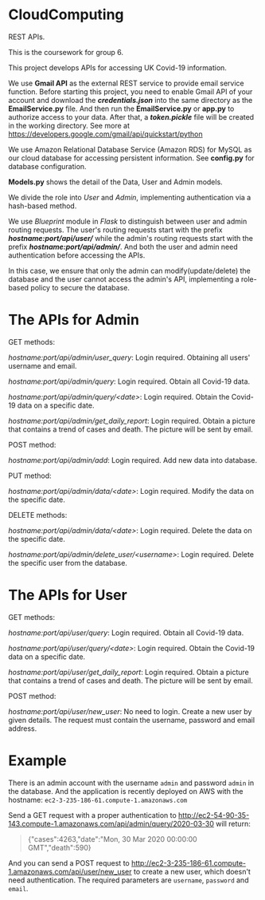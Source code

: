 # CloudComputing

REST APIs.

This is the coursework for group 6.

This project develops APIs for accessing UK Covid-19 information.

We use **Gmail API** as the external REST service to provide email service function. 
Before starting this project, you need to enable Gmail API of your account and download the **_credentials.json_** into 
the same directory as the **EmailService.py** file. And then run the **EmailService.py** or **app.py** to authorize access to your data.
After that, a **_token.pickle_** file will be created in the working directory.
See more at https://developers.google.com/gmail/api/quickstart/python

We use Amazon Relational Database Service (Amazon RDS) for MySQL as our cloud database for accessing persistent information.
See **config.py** for database configuration.

**Models.py** shows the detail of the Data, User and Admin models.

We divide the role into _User_ and _Admin_, implementing authentication via a hash-based method. 

We use _Blueprint_ module in _Flask_ to distinguish between user and admin routing requests.
The user's routing requests start with the prefix _**hostname:port/api/user/**_ while the admin's routing requests start
with the prefix _**hostname:port/api/admin/**_. And both the user and admin need authentication before accessing the APIs.

In this case, we ensure that only the admin can modify(update/delete) the database and the user cannot access the admin's
API, implementing a role-based policy to secure the database.

# The APIs for Admin

GET methods:

_hostname:port/api/admin/user_query_: Login required. Obtaining all users' username and email.

_hostname:port/api/admin/query_: Login required. Obtain all Covid-19 data.

_hostname:port/api/admin/query/\<date\>_: Login required. Obtain the Covid-19 data on a specific date.

_hostname:port/api/admin/get_daily_report_: Login required. Obtain a picture that contains a trend of cases and death. The
picture will be sent by email.


POST method:

_hostname:port/api/admin/add_: Login required. Add new data into database.

PUT method:

_hostname:port/api/admin/data/\<date\>_: Login required. Modify the data on the specific date.

DELETE methods:

_hostname:port/api/admin/data/\<date\>_: Login required. Delete the data on the specific date.

_hostname:port/api/admin/delete_user/\<username\>_: Login required. Delete the specific user from the database.



# The APIs for User
GET methods:

_hostname:port/api/user/query_: Login required. Obtain all Covid-19 data.

_hostname:port/api/user/query/\<date\>_: Login required. Obtain the Covid-19 data on a specific date.

_hostname:port/api/user/get_daily_report_: Login required. Obtain a picture that contains a trend of cases and death. The
picture will be sent by email.

POST method:

_hostname:port/api/user/new_user_: No need to login. Create a new user by given details. The request must contain the username,
password and email address.

# Example
There is an admin account with the username `admin` and password `admin` in the database.
And the application is recently deployed on AWS with the hostname: `ec2-3-235-186-61.compute-1.amazonaws.com`

Send a GET request with a proper authentication to http://ec2-54-90-35-143.compute-1.amazonaws.com/api/admin/query/2020-03-30 will return:
>{"cases":4263,"date":"Mon, 30 Mar 2020 00:00:00 GMT","death":590}

And you can send a POST request to http://ec2-3-235-186-61.compute-1.amazonaws.com/api/user/new_user to create a new user, which
doesn't need authentication. The required parameters are `username`, `password` and `email`.
